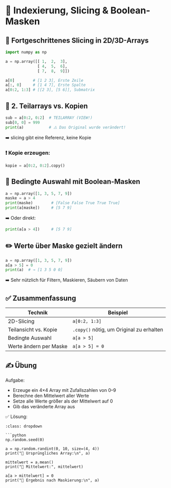 # 🔢 Indexierung, Slicing & Boolean-Masken

## 🔁 Fortgeschrittenes Slicing in 2D/3D-Arrays
```python
import numpy as np

a = np.array([[ 1,  2,  3],
              [ 4,  5,  6],
              [ 7,  8,  9]])

a[0]        # [1 2 3], Erste Zeile
a[:, 0]     # [1 4 7], Erste Spalte
a[0:2, 1:3] # [[2 3], [5 6]], Submatrix
```

## 🧬 2. Teilarrays vs. Kopien
```python
sub = a[0:2, 0:2]  # TEILARRAY (VIEW!)
sub[0, 0] = 999
print(a)           # ⚠️ Das Original wurde verändert!
```
➡️ slicing gibt eine Referenz, keine Kopie

### ❗ Kopie erzeugen:
```python
kopie = a[0:2, 0:2].copy()
```

## 🎯 Bedingte Auswahl mit Boolean-Masken
```python
a = np.array([1, 3, 5, 7, 9])
maske = a > 4
print(maske)        # [False False True True True]
print(a[maske])     # [5 7 9]
```

➡️ Oder direkt:
```python
print(a[a > 4])     # [5 7 9]
```

## ✏️ Werte über Maske gezielt ändern
```python
a = np.array([1, 3, 5, 7, 9])
a[a > 5] = 0
print(a)  # → [1 3 5 0 0]
```
➡️ Sehr nützlich für Filtern, Maskieren, Säubern von Daten

## ✅ Zusammenfassung
| Technik | Beispiel
| - | - 
2D-Slicing | `a[0:2, 1:3]`
Teilansicht vs. Kopie | `.copy()` nötig, um Original zu erhalten
Bedingte Auswahl | `a[a > 5]`
Werte ändern per Maske | `a[a > 5] = 0`

## ✍️ Übung
Aufgabe:

* Erzeuge ein 4×4 Array mit Zufallszahlen von 0–9
* Berechne den Mittelwert aller Werte
* Setze alle Werte größer als der Mittelwert auf 0
* Gib das veränderte Array aus

✅ Lösung:
```{admonition} 💡 Lösung anzeigen
:class: dropdown

```python
np.random.seed(0)

a = np.random.randint(0, 10, size=(4, 4))
print("🔢 Ursprüngliches Array:\n", a)

mittelwert = a.mean()
print("📏 Mittelwert:", mittelwert)

a[a > mittelwert] = 0
print("🎯 Ergebnis nach Maskierung:\n", a)
```

